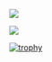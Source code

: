 ![](https://github-profile-summary-cards.vercel.app/api/cards/profile-details?username=lifeone-sukenaga&theme=2077)

![](https://komarev.com/ghpvc/?username=lifeone-sukenaga)

[![trophy](https://github-profile-trophy.vercel.app/?username=lifeone-sukenaga&theme=onedark)](https://github-profile-trophy.vercel.app/?username=lifeone-sukenaga&theme=tokyonight)
